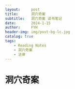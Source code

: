```yaml
---
layout:     post
title:      洞穴奇案
subtitle:   洞穴奇案 读书笔记
date:       2024-1-15
author:     FYH
header-img: img/post-bg-lc.jpg
catalog: true
tags:
    - Reading Notes
    - 洞穴奇案
    - 法律
---
```

# 洞穴奇案